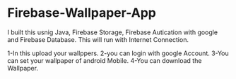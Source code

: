 # Firebase-Wallpaper-App

I built this usnig Java, Firebase Storage, Firebase Autication with google and Firebase Database.
This will run with Internet Connection.

1-In this upload your wallppers.
2-you can login with google Account.
3-You can set your wallpaper of android Mobile.
4-You can download the Wallpaper.
